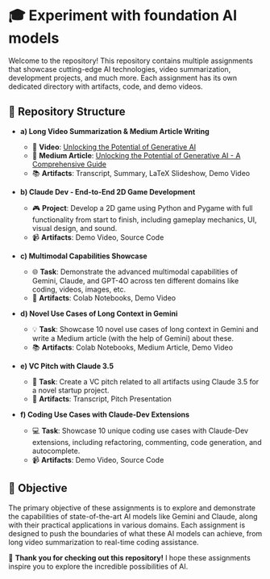 # 🎓 Experiment with foundation AI models 

Welcome to the repository! This repository contains multiple assignments that showcase cutting-edge AI technologies, video summarization, development projects, and much more. Each assignment has its own dedicated directory with artifacts, code, and demo videos.

## 📁 Repository Structure

- **a) Long Video Summarization & Medium Article Writing**
  - 🎥 **Video**: [Unlocking the Potential of Generative AI](https://www.youtube.com/watch?v=hHnvo4f35GA&t=4s)
  - 📝 **Medium Article**: [Unlocking the Potential of Generative AI - A Comprehensive Guide](https://medium.com/@aagamshah0812/unlocking-the-potential-of-generative-ai-a-comprehensive-guide-a724cfda9438)
  - 📚 **Artifacts**: Transcript, Summary, LaTeX Slideshow, Demo Video

- **b) Claude Dev - End-to-End 2D Game Development**
  - 🎮 **Project**: Develop a 2D game using Python and Pygame with full functionality from start to finish, including gameplay mechanics, UI, visual design, and sound.
  - 📹 **Artifacts**: Demo Video, Source Code

- **c) Multimodal Capabilities Showcase**
  - 🌐 **Task**: Demonstrate the advanced multimodal capabilities of Gemini, Claude, and GPT-4O across ten different domains like coding, videos, images, etc.
  - 📂 **Artifacts**: Colab Notebooks, Demo Video

- **d) Novel Use Cases of Long Context in Gemini**
  - 💡 **Task**: Showcase 10 novel use cases of long context in Gemini and write a Medium article (with the help of Gemini) about these.
  - 📚 **Artifacts**: Colab Notebooks, Medium Article, Demo Video

- **e) VC Pitch with Claude 3.5**
  - 🚀 **Task**: Create a VC pitch related to all artifacts using Claude 3.5 for a novel startup project.
  - 📂 **Artifacts**: Transcript, Pitch Presentation

- **f) Coding Use Cases with Claude-Dev Extensions**
  - 💻 **Task**: Showcase 10 unique coding use cases with Claude-Dev extensions, including refactoring, commenting, code generation, and autocomplete.
  - 📹 **Artifacts**: Demo Video, Source Code

## 🎯 Objective

The primary objective of these assignments is to explore and demonstrate the capabilities of state-of-the-art AI models like Gemini and Claude, along with their practical applications in various domains. Each assignment is designed to push the boundaries of what these AI models can achieve, from long video summarization to real-time coding assistance.

🎉 **Thank you for checking out this repository!** I hope these assignments inspire you to explore the incredible possibilities of AI. 
